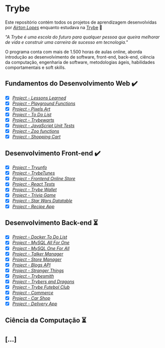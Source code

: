 # Trybe

Este repositório contém todos os projetos de aprendizagem desenvolvidas por _[Airton Lopes](https://www.linkedin.com/in/airtonl/)_ enquanto estudava na [Trybe](https://www.betrybe.com/) :rocket:

_"A Trybe é uma escola do futuro para qualquer pessoa que queira melhorar de vida e construir uma carreira de sucesso em tecnologia."_

O programa conta com mais de 1.500 horas de aulas online, aborda introdução ao desenvolvimento de software, front-end, back-end, ciência da computação, engenharia de software, metodologias ágeis, habilidades comportamentais e soft skills.

## Fundamentos do Desenvolvimento Web :heavy_check_mark:

- [x] _[Project - Lessons Learned]()_
- [x] _[Project - Playground Functions]()_
- [x] _[Project - Pixels Art]()_
- [x] _[Project - To Do List]()_
- [x] _[Project - Trybewarts]()_
- [x] _[Project - JavaScript Unit Tests]()_
- [x] _[Project - Zoo functions]()_
- [x] _[Project - Shopping Cart]()_

## Desenvolvimento Front-end :heavy_check_mark:

- [x] _[Project - Tryunfo]()_
- [x] _[Project - TrybeTunes]()_
- [x] _[Project - Frontend Online Store]()_
- [x] _[Project - React Tests]()_
- [x] _[Project - Trybe Wallet]()_
- [x] _[Project - Trivia Game]()_
- [x] _[Project - Star Wars Datatable]()_
- [x] _[Project - Recipe App]()_

## Desenvolvimento Back-end :hourglass_flowing_sand:

- [x] _[Project - Docker To Do List]()_
- [x] _[Project - MySQL All For One]()_
- [x] _[Project - MySQL One For All]()_
- [x] _[Project - Talker Manager]()_
- [x] _[Project - Store Manager]()_
- [x] _[Project - Blogs API](https://github.com/AirtonL/trybe-project-blogs-api)_
- [x] _[Project - Stranger Things]()_
- [x] _[Project - Trybesmith](https://github.com/AirtonL/project-trybesmith)_
- [X] _[Project - Trybers and Dragons]()_
- [X] _[Project - Trybe Futebol Club](https://github.com/AirtonL/Trybe-Futebol-Club)_
- [X] _[Project - Commerce]()_
- [X] _[Project - Car Shop]()_
- [X] _[Project - Delivery App]()_

## Ciência da Computação :hourglass_flowing_sand:

## [...]
